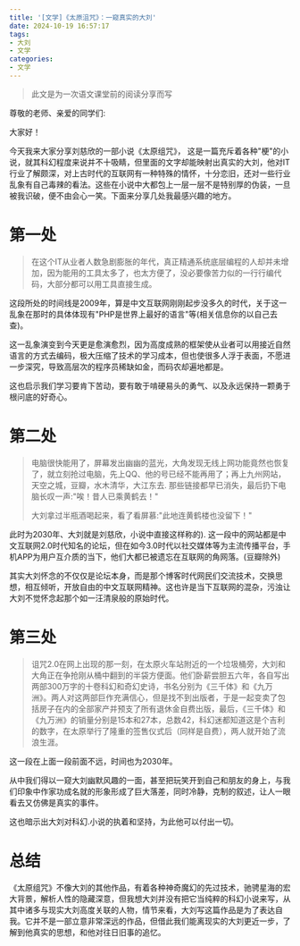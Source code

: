 ```yaml
---
title: '[文学]《太原沮咒》：一窥真实的大刘'
date: 2024-10-19 16:57:17
tags:
- 大刘
- 文学
categories:
- 文学
---
```

> 此文是为一次语文课堂前的阅读分享而写

尊敬的老师、亲爱的同学们:

大家好！

今天我来大家分享刘慈欣的一部小说《太原组咒》， 这是一篇充斥着各种"梗"的小说，就其科幻程度来说并不十吸睛，但里面的文字却能映射出真实的大刘，他对IT行业了解颇深，对上古时代的互联网有一种特殊的情怀，十分恋旧，还对一些行业乱象有自己毒辣的看法。这些在小说中大都包上一层一层不是特别厚的伪装，一旦被我识破，便不由会心一笑。下面来分享几处我最感兴趣的地方。

# 第一处

> 在这个IT从业者人数急剧膨胀的年代，真正精通系统底层编程的人却并未增加，因为能用的工具太多了，也太方便了，没必要像苦力似的一行行编代码，大部分都可以用工具直接生成。

这段所处的时间线是2009年，算是中文互联网刚刚起步没多久的时代，关于这一乱象在那时的具体体现有"PHP是世界上最好的语言"等(相关信息你的以自己去查)。

这一乱象演变到今天更是愈演愈烈，因为高度成熟的框架使从业者可以用接近自然语言的方式去编码，极大压缩了技术的学习成本，但也使很多人浮于表面，不愿进一步深究，导致高层次的程序员稀缺如金，而码农却遍地都是。

这也启示我们学习要肯下苦动，要有敢于啃硬易头的勇气、以及永远保持一颗勇于根问底的好奇心。

# 第二处

> 电脑很快能用了，屏幕发出幽幽的蓝光，大角发现无线上网功能竟然也恢复了，就立刻抢过电脑，先上QQ、他的号已经不能再用了；再上九州网站，天空之城，豆瓣，水木清华，大江东去. 那些链接都早已消失，最后扔下电脑长叹一声:"唉！昔人已乘黄鹤去！"
> 
> 大刘拿过半瓶酒喝起来，看了看屏慕:"此地连黄鹤楼也没留下！"

此时为2030年、大刘就是刘慈欣，小说中直接这样称的). 这一段中的网站都是中文互联网2.0时代知名的论坛，但在如今3.0时代以社交媒体等为主流传播平台，手机APP为用户互介质的当下，他们大都已被遗忘在互联网的角网落。(豆瓣除外)

其实大刘怀念的不仅仅是论坛本身，而是那个博客时代网民们交流技术，交换思想，相互倾听，开放自由的中文互联网精神。这也许是当下互联网的混杂，污浊让大刘不觉怀念起那个如一汪清泉般的原始时代。

# 第三处

> 诅咒2.0在网上出现的那一刻，在太原火车站附近的一个垃圾桶旁，大刘和大角正在争抢刚从桶中翻到的半袋方便面。他们卧薪尝胆五六年，各自写出两部300万字的十卷科幻和奇幻史诗，书名分别为《三千体》和《九万洲》。两人对这两部巨作充满信心，但是找不到出版者，于是一起变卖了包括房子在内的全部家产并预支了所有退休金自费出版，最后，《三千体》和《九万洲》的销量分别是15本和27本，总数42，科幻迷都知道这是个吉利的数字，在太原举行了隆重的签售仪式后（同样是自费），两人就开始了流浪生涯。

这一段在上面一段前面不远，时间也为2030年。

从中我们得以一窥大刘幽默风趣的一面，甚至把玩笑开到自己和朋友的身上，与我们印象中作家功成名就的形象形成了巨大落差，同时冷静，克制的叙述，让人一眼看去又仿佛是真实的事件。

这也暗示出大刘对科幻.小说的执着和坚持，为此他可以付出一切。

# 总结

《太原组咒》不像大刘的其他作品，有着各种神奇魔幻的先过技术，驰骋星海的宏大背景，解析人性的隐藏深意，但我想大刘并没有把它当纯粹的科幻小说来写，从其中诸多与现实大刘高度关联的人物，情节来看，大刘写这篇作品是为了表达自我。它并不是一部立意非常深远的作品，但借此我们能离现实的大刘更近一步，了解到他真实的思想，和他对往日旧事的追忆。
